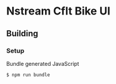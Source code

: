 # Nstream Cflt Bike UI

## Building

### Setup

Bundle generated JavaScript

```sh
$ npm run bundle
```

